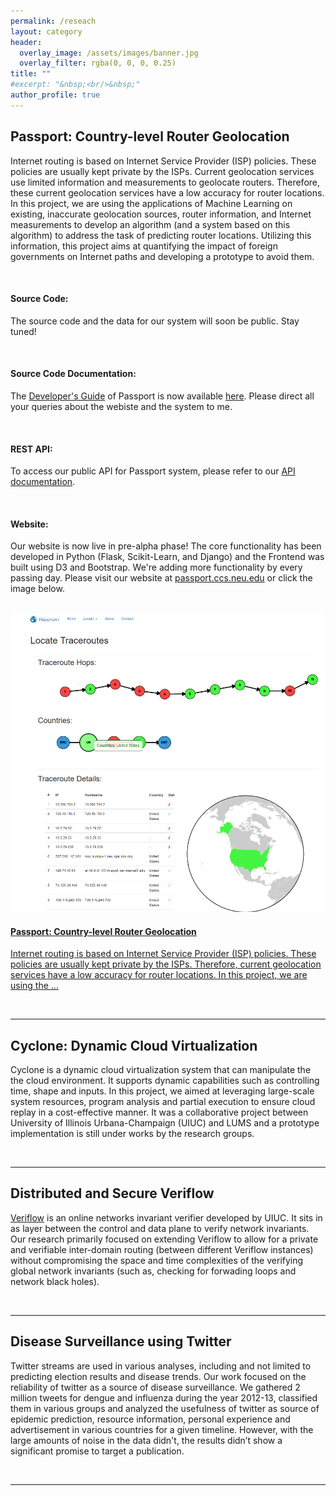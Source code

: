 ```yaml
---
permalink: /reseach
layout: category
header:
  overlay_image: /assets/images/banner.jpg
  overlay_filter: rgba(0, 0, 0, 0.25)
title: ""
#excerpt: "&nbsp;<br/>&nbsp;"
author_profile: true
---
```



<!-- Passport -->
<h2 class="">
  <smallcaps>Passport:</smallcaps> Country-level Router Geolocation
</h2>
<p>
  Internet routing is based on Internet Service Provider (ISP) policies.
  These policies are usually kept private by the ISPs.
  Current geolocation services use limited information and measurements to geolocate routers.
  Therefore, these current geolocation services have a low accuracy for router locations.
  In this project, we are using the applications of Machine Learning on existing, inaccurate geolocation sources, router information, and Internet measurements to develop an algorithm (and a system based on this algorithm) to address the task of predicting router locations.
  Utilizing this information, this project aims at quantifying the impact of foreign governments on Internet paths and developing a prototype to avoid them.
</p>
<br/>
<h4>Source Code:</h4>
<p>
  The source code and the data for our system will soon be public. Stay tuned!
</p>
<br/>
<h4>Source Code Documentation:</h4>
<p>
  The <a href="https://docs.google.com/document/d/1BpiM2QSgAxSpAldwCjVbvKdBRYqAVUPiIuCR72DiErQ/edit">Developer's Guide</a> of <smallcaps>Passport</smallcaps> is now available <a href="https://docs.google.com/document/d/1BpiM2QSgAxSpAldwCjVbvKdBRYqAVUPiIuCR72DiErQ/edit">here</a>. Please direct all your queries about the webiste and the system to me.
</p>
<br/>
<h4>REST API:</h4>
<p>
  To access our public API for <smallcaps>Passport</smallcaps> system, please refer to our <a href="https://drive.google.com/open?id=1rw15Egq2bvc6R6B6WLXZ464R5s2nZrJRLn4rJPFEWIM">API documentation</a>.
</p>
<br/>
<h4>Website:</h4>
<p>
  Our website is now live in pre-alpha phase!
  The core functionality has been developed in Python (Flask, Scikit-Learn, and Django) and the Frontend was built using D3 and Bootstrap.
  We're adding more functionality by every passing day.
  Please visit our website at <a href="http://passport.ccs.neu.edu">passport.ccs.neu.edu</a> or click the image below.
</p>
<br/>
<div class="features">
  <article>
    <a href="http://passport.ccs.neu.edu/locate_traceroute_form" class="image"><img src="/assets/images/passport.png" alt="" /></a>
    <div class="inner">
      <a href="http://passport.ccs.neu.edu">
        <h4><smallcaps>Passport:</smallcaps> Country-level Router Geolocation</h4>
        <p>
          Internet routing is based on Internet Service Provider (ISP) policies.
          These policies are usually kept private by the ISPs.
          Therefore, current geolocation services have a low accuracy for router locations.
          In this project, we are using the ...
        </p>
      </a>
    </div>
  </article>
</div>
<br/>

<hr/>

<!-- Cyclone -->
<h2 class="">
  Cyclone: Dynamic Cloud Virtualization
</h2>
<p>
  Cyclone is a dynamic cloud virtualization system that can manipulate the the cloud environment.
  It supports dynamic capabilities such as controlling time, shape and inputs.
  In this project, we aimed at leveraging large-scale system resources, program analysis and partial execution to ensure cloud replay in a cost-effective manner.
  It was a collaborative project between University of Illinois Urbana-Champaign (UIUC) and LUMS and a prototype implementation is still under works by the research groups.
</p>
<br/>

<hr/>

<!-- Veriflow -->

<h2 class="">
  Distributed and Secure Veriflow
</h2>
<p>
  <a href="http://pbg.cs.illinois.edu/papers/khurshid13veriflow.pdf">Veriflow</a> is an online networks invariant verifier developed by UIUC.
  It sits in as layer between the control and data plane to verify network invariants.
  Our research primarily focused on extending Veriflow to allow for a private and verifiable inter-domain routing (between different Veriflow instances) without compromising the space and time complexities of the verifying global network invariants (such as, checking for forwading loops and network black holes).
</p>
<br/>

<hr/>

<!-- Twitter -->

<h2 class="">
  Disease Surveillance using Twitter
</h2>
<p>
  Twitter streams are used in various analyses, including and not limited to predicting election results and disease trends.
  Our work focused on the reliability of twitter as a source of disease surveillance.
  We gathered 2 million tweets for dengue and influenza during the year 2012-13, classified them in various groups and analyzed the usefulness of twitter as source of epidemic prediction, resource information, personal experience and advertisement in various countries for a given timeline.
  However, with the large amounts of noise in the data didn't, the results didn’t show a significant promise to target a publication.
</p>
<br/>

<hr/>

